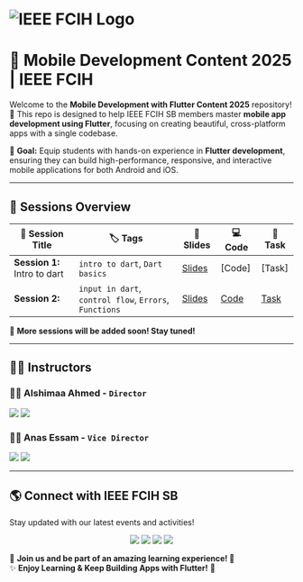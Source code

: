 # ![IEEE FCIH Logo](https://github.com/user-attachments/assets/0db4717d-fe13-4add-aeff-d8ab96f267b7)  
# 📱 **Mobile Development Content 2025 | IEEE FCIH**  

Welcome to the **Mobile Development with Flutter Content 2025** repository! 🚀 This repo is designed to help IEEE FCIH SB members master **mobile app development using Flutter**, focusing on creating beautiful, cross-platform apps with a single codebase.  

📌 **Goal:** Equip students with hands-on experience in **Flutter development**, ensuring they can build high-performance, responsive, and interactive mobile applications for both Android and iOS.  

---

## 📅 **Sessions Overview**  

| 📌 **Session Title** | 🏷️ **Tags** | 📜 **Slides** | 💻 **Code** | 🎯 **Task** |
|-----------------|---------|----------|--------|--------|
| **Session 1:** Intro to dart | `intro to dart`, `Dart basics` | [Slides]([(https://docs.google.com/presentation/d/1UEsx6bWSjcHHrV_QbNVNEO-RCoK0piW1/edit?slide=id.p1#slide=id.p1)]) | [Code] | [Task] |
| **Session 2:**  | `input in dart`, `control flow`, `Errors`, `Functions`| [Slides]([#]([https://docs.google.com/presentation/d/1UEsx6bWSjcHHrV_QbNVNEO-RCoK0piW1/edit?slide=id.p1#slide=id.p1](https://docs.google.com/presentation/d/1EzGGWnxY72z8-23EM9U4150azWpfsHFp/edit?slide=id.p1#slide=id.p1)))| [Code]([#]([https://docs.google.com/presentation/d/1UEsx6bWSjcHHrV_QbNVNEO-RCoK0piW1/edit?slide=id.p1#slide=id.p1](https://drive.google.com/drive/folders/1QyeouwUy5dWbaVKrId4uxNPUh2nQaKTI))) | [Task]([#]([https://docs.google.com/presentation/d/1UEsx6bWSjcHHrV_QbNVNEO-RCoK0piW1/edit?slide=id.p1#slide=id.p1](https://drive.google.com/drive/folders/1SRAmfA39Y_WCeubAIV2YixFbTsPR7vDX)))|  

🔹 **More sessions will be added soon! Stay tuned!**  

---

## 👨‍💻 **Instructors**  

### 👨‍💻 **Alshimaa Ahmed** - `Director`  
<p>
  <a href="https://www.linkedin.com/in/[LinkedInUsername]/"><img src="https://img.shields.io/badge/LinkedIn-%230077B5.svg?style=for-the-badge&logo=linkedin&logoColor=white"></a>
  <a href="https://github.com/[GitHubUsername]/"><img src="https://img.shields.io/badge/GitHub-%23181717.svg?style=for-the-badge&logo=github&logoColor=white"></a>
</p>

### 👨‍💻 **Anas Essam** - `Vice Director`  
<p>
  <a href="https://www.linkedin.com/in/[LinkedInUsername]/"><img src="https://img.shields.io/badge/LinkedIn-%230077B5.svg?style=for-the-badge&logo=linkedin&logoColor=white"></a>
  <a href="https://github.com/anoz24/"><img src="https://img.shields.io/badge/GitHub-%23181717.svg?style=for-the-badge&logo=github&logoColor=white"></a>
</p>

---

## 🌎 **Connect with IEEE FCIH SB**  

Stay updated with our latest events and activities!  

<p align="center">
  <a href="https://www.facebook.com/IEEE.FCIH"><img src="https://img.shields.io/badge/Facebook-%231877F2.svg?style=for-the-badge&logo=facebook&logoColor=white"></a>
  <a href="https://www.instagram.com/ieeefcih.sb/"><img src="https://img.shields.io/badge/Instagram-%23E4405F.svg?style=for-the-badge&logo=instagram&logoColor=white"></a>
  <a href="https://www.linkedin.com/company/ieee-fcih-sb"><img src="https://img.shields.io/badge/LinkedIn-%230077B5.svg?style=for-the-badge&logo=linkedin&logoColor=white"></a>
  <a href="https://www.youtube.com/@ieee.fcihsb"><img src="https://img.shields.io/badge/YouTube-%23FF0000.svg?style=for-the-badge&logo=youtube&logoColor=white"></a>
</p>

📌 **Join us and be part of an amazing learning experience! 🚀**  
✨ **Enjoy Learning & Keep Building Apps with Flutter!** 📱  
